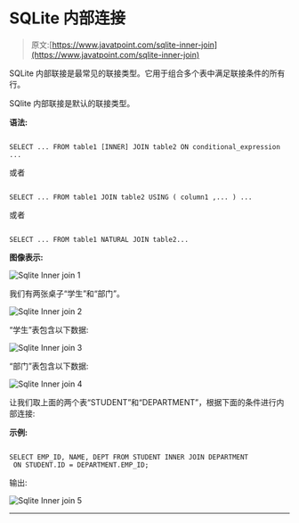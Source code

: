 # SQLite 内部连接

> 原文:[https://www.javatpoint.com/sqlite-inner-join](https://www.javatpoint.com/sqlite-inner-join)

SQLite 内部联接是最常见的联接类型。它用于组合多个表中满足联接条件的所有行。

SQlite 内部联接是默认的联接类型。

**语法:**

```

SELECT ... FROM table1 [INNER] JOIN table2 ON conditional_expression ... 

```

或者

```

SELECT ... FROM table1 JOIN table2 USING ( column1 ,... ) ... 

```

或者

```

SELECT ... FROM table1 NATURAL JOIN table2...

```

**图像表示:**

![Sqlite Inner join 1](../Images/f410ca55321920b531e25baf1aa43a56.png)

我们有两张桌子“学生”和“部门”。

![Sqlite Inner join 2](../Images/c21fc92aca7ffeb646fcda29490e4170.png)

“学生”表包含以下数据:

![Sqlite Inner join 3](../Images/e14e03945a0bedd2855af1e316a11c5b.png)

“部门”表包含以下数据:

![Sqlite Inner join 4](../Images/9b680cbd64824d27ea7f4ca8efaa5574.png)

让我们取上面的两个表“STUDENT”和“DEPARTMENT”，根据下面的条件进行内部连接:

**示例:**

```

SELECT EMP_ID, NAME, DEPT FROM STUDENT INNER JOIN DEPARTMENT
 ON STUDENT.ID = DEPARTMENT.EMP_ID;

```

输出:

![Sqlite Inner join 5](../Images/398be58e29eeafb793f3964eaa362a80.png)

* * *